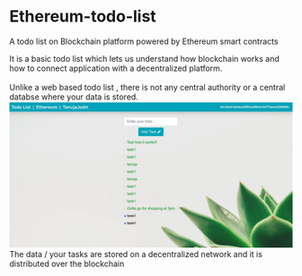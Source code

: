 # Ethereum-todo-list
A todo list on Blockchain platform powered by Ethereum smart contracts

It is a basic todo list which lets us understand how blockchain works and how to connect application with a decentralized platform.
<br><br>
Unlike a web based todo list , there is not any central authority or a central databse where your data is stored.
![screenshot](screenshot.jpg)
The data / your tasks are stored on a decentralized network and it is distributed over the blockchain
